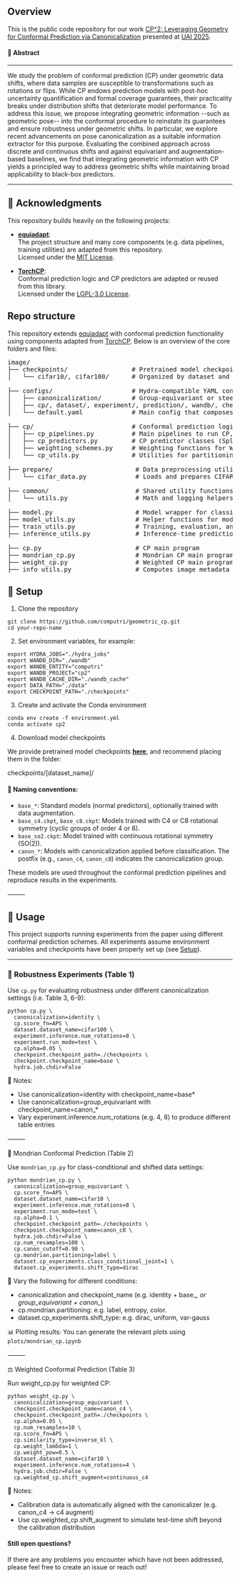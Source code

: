 ## Overview

This is the public code repository for our work
[CP^2: Leveraging Geometry for Conformal Prediction via Canonicalization](https://www.arxiv.org/abs/2506.16189) presented at [UAI 2025](https://www.auai.org/uai2025/).


#### 📝 Abstract 
---

We study the problem of conformal prediction (CP) under geometric data shifts, where data samples are susceptible to transformations such as rotations or flips. While CP endows prediction models with post-hoc uncertainty quantification and formal coverage guarantees, their practicality breaks under distribution shifts that deteriorate model performance. To address this issue, we propose integrating geometric information --such as geometric pose-- into the conformal procedure to reinstate its guarantees and ensure robustness under geometric shifts. In particular, we explore recent advancements on pose canonicalization as a suitable information extractor for this purpose. Evaluating the combined approach across discrete and continuous shifts and against equivariant and augmentation-based baselines, we find that integrating geometric information with CP yields a principled way to address geometric shifts while maintaining broad applicability to black-box predictors.

---

## 📌 Acknowledgments

This repository builds heavily on the following projects:

- [**equiadapt**](https://github.com/arnab39/equiadapt):  
  The project structure and many core components (e.g. data pipelines, training utilities) are adapted from this repository.  
  Licensed under the [MIT License](https://github.com/arnab39/equiadapt/blob/main/LICENSE).

- [**TorchCP**](https://github.com/ml-stat-sustech/torchcp):  
  Conformal prediction logic and CP predictors are adapted or reused from this library.  
  Licensed under the [LGPL-3.0 License](https://www.gnu.org/licenses/lgpl-3.0.html).


## Repo structure
This repository extends [equiadapt](https://github.com/arnab39/equiadapt/tree/main) with conformal prediction functionality using components adapted from [TorchCP](https://github.com/ml-stat-Sustech/TorchCP). Below is an overview of the core folders and files:

<pre>
image/
├── checkpoints/                 # Pretrained model checkpoints for CIFAR-10 and CIFAR-100
│   └── cifar10/, cifar100/      # Organized by dataset and symmetry group (e.g. base, canon_c8, so2)

├── configs/                     # Hydra-compatible YAML configuration files
│   ├── canonicalization/        # Group-equivariant or steerable settings
│   ├── cp/, dataset/, experiment/, prediction/, wandb/, checkpoint/
│   └── default.yaml             # Main config that composes all others

├── cp/                          # Conformal prediction logic
│   ├── cp_pipelines.py          # Main pipelines to run CP, MCP and WCP trials
│   ├── cp_predictors.py         # CP predictor classes (Split CP, Weighted CP, Mondrian CP)
│   ├── weighting_schemes.py     # Weighting functions for WCP
│   └── cp_utils.py              # Utilities for partitioning and binning

├── prepare/                      # Data preprocessing utilities
│   └── cifar_data.py             # Loads and prepares CIFAR datasets

├── common/                       # Shared utility functions
│   └── utils.py                  # Math and logging helpers

├── model.py                      # Model wrapper for classification
├── model_utils.py                # Helper functions for model construction
├── train_utils.py                # Training, evaluation, and model loading routines
├── inference_utils.py            # Inference-time prediction logic

├── cp.py                         # CP main program
├── mondrian_cp.py                # Mondrian CP main program
├── weight_cp.py                  # Weighted CP main program
├── info_utils.py                 # Computes image metadata (entropy, color, label)
</pre>

## 🔧 Setup

1. Clone the repository
```
git clone https://github.com/computri/geometric_cp.git
cd your-repo-name
```

2. Set environment variables, for example: 

```
export HYDRA_JOBS="./hydra_jobs"
export WANDB_DIR="./wandb"
export WANDB_ENTITY="computri"
export WANDB_PROJECT="cp2"
export WANDB_CACHE_DIR="./wandb_cache"
export DATA_PATH="./data"
export CHECKPOINT_PATH="./checkpoints"
```

3. Create and activate the Conda environment

```
conda env create -f environment.yml
conda activate cp2
```

4. Download model checkpoints

We provide pretrained model checkpoints [**here**](https://drive.google.com/drive/folders/16bgg6Z4KoMpgQ1Jwz-huYb3tHZm08CRf?usp=sharing), and recommend placing them in the folder:

checkpoints/[dataset_name]/

#### 📄 Naming conventions:
- `base_*`: Standard models (normal predictors), optionally trained with data augmentation.
- `base_c4.ckpt`, `base_c8.ckpt`: Models trained with C4 or C8 rotational symmetry (cyclic groups of order 4 or 8).
- `base_so2.ckpt`: Model trained with continuous rotational symmetry (SO(2)).
- `canon_*`: Models with canonicalization applied before classification. The postfix (e.g., `canon_c4`, `canon_c8`) indicates the canonicalization group.

These models are used throughout the conformal prediction pipelines and reproduce results in the experiments.

⸻


## 🚀 Usage

This project supports running experiments from the paper using different conformal prediction schemes. All experiments assume environment variables and checkpoints have been properly set up (see [Setup](#-setup)).

---

### 🔁 Robustness Experiments (Table 1)

Use `cp.py` for evaluating robustness under different canonicalization settings (i.e. Table 3, 6-9):

```
python cp.py \
  canonicalization=identity \
  cp.score_fn=APS \
  dataset.dataset_name=cifar100 \
  experiment.inference.num_rotations=8 \
  experiment.run_mode=test \
  cp.alpha=0.05 \
  checkpoint.checkpoint_path=./checkpoints \
  checkpoint.checkpoint_name=base \
  hydra.job.chdir=False
```

📌 Notes:
-	Use canonicalization=identity with checkpoint_name=base*
-	Use canonicalization=group_equivariant with checkpoint_name=canon_*
-	Vary experiment.inference.num_rotations (e.g. 4, 8) to produce different table entries

⸻

🧩 Mondrian Conformal Prediction (Table 2)

Use `mondrian_cp.py` for class-conditional and shifted data settings:

```
python mondrian_cp.py \
  canonicalization=group_equivariant \
  cp.score_fn=APS \
  dataset.dataset_name=cifar10 \
  experiment.inference.num_rotations=8 \
  experiment.run_mode=test \
  cp.alpha=0.1 \
  checkpoint.checkpoint_path=./checkpoints \
  checkpoint.checkpoint_name=canon_c8 \
  hydra.job.chdir=False \
  cp.num_resamples=100 \
  cp.canon_cutoff=0.90 \
  cp.mondrian.partitioning=label \
  dataset.cp_experiments.class_conditional_joint=1 \
  dataset.cp_experiments.shift_type=dirac
```

📌 Vary the following for different conditions:
-	canonicalization and checkpoint_name (e.g. identity + base_*, or group_equivariant + canon_*)
-	cp.mondrian.partitioning: e.g. label, entropy, color.
-	dataset.cp_experiments.shift_type: e.g. dirac, uniform, var-gauss

📊 Plotting results:
You can generate the relevant plots using `plots/mondrian_cp.ipynb`


⸻

⚖️ Weighted Conformal Prediction (Table 3)

Run weight_cp.py for weighted CP:

```
python weight_cp.py \
  canonicalization=group_equivariant \
  checkpoint.checkpoint_name=canon_c4 \
  checkpoint.checkpoint_path=./checkpoints \
  cp.alpha=0.05 \
  cp.num_resamples=10 \
  cp.score_fn=APS \
  cp.similarity_type=inverse_kl \
  cp.weight_lambda=1 \
  cp.weight_pow=0.5 \
  dataset.dataset_name=cifar10 \
  experiment.inference.num_rotations=4 \
  hydra.job.chdir=False \
  cp.weighted_cp.shift_augment=continuous_c4
```

📌 Notes:
-	Calibration data is automatically aligned with the canonicalizer (e.g. canon_c4 → c4 augment)
-	Use cp.weighted_cp.shift_augment to simulate test-time shift beyond the calibration distribution


#### Still open questions?

If there are any problems you encounter which have not been addressed, please feel free to create an issue or reach out! 
